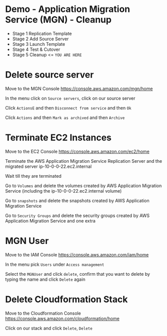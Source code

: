 # Demo - Application Migration Service (MGN) - Cleanup

- Stage 1 Replication Template 
- Stage 2 Add Source Server
- Stage 3 Launch Template
- Stage 4 Test & Cutover
- Stage 5 Cleanup <= `YOU ARE HERE`

# Delete source server

Move to the MGN Console https://console.aws.amazon.com/mgn/home

In the menu click on `Source servers`, click on our source server 

Click `ActionsE` and then `Disconnect from service` and then `Ok`

Click `Actions` and then `Mark as archived` and then `Archive`

# Terminate EC2 Instances

Move to the EC2 Console https://console.aws.amazon.com/ec2/home

Terminate the AWS Application Migration Service Replication Server and the migrated server ip-10-0-0-22.ec2.internal

Wait till they are terminated

Go to `Volumes` and delete the volumes created by AWS Application Migration Service (including the ip-10-0-0-22.ec2.internal volume)

Go to `snapshots` and delete the snapshots created by AWS Application Migration Service

Go to `Security Groups` and delete the security groups created by AWS Application Migration Service and one extra

# MGN User

Move to the IAM Console https://console.aws.amazon.com/iam/home

In the menu pick `Users` under `Access management`

Select the `MGNUser` and click `delete`, confirm that you want to delete by typing the name and click `Delete` again

# Delete Cloudformation Stack

Move to the Cloudformation Console https://console.aws.amazon.com/cloudformation/home

Click on our stack and click `Delete`, `Delete`